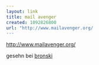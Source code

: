 ```yaml
---
layout: link
title: mail avenger
created: 1092826800
url: "http://www.mailavenger.org/
---
```

http://www.mailavenger.org/

gesehn bei [bronski][]

  [bronski]: http://bronski.net/wp-archiv/2004/08/17/mail-avenger/
